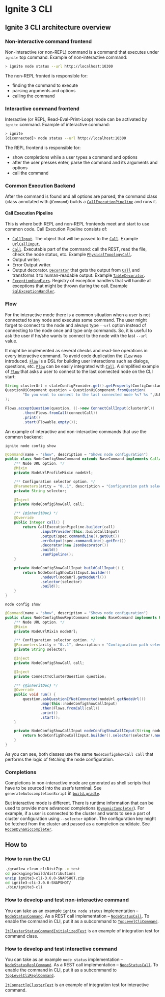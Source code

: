 # Ignite 3 CLI

## Ignite 3 CLI architecture overview

### Non-interactive command frontend

Non-interactive (or non-REPL) command is a command that executes under `ignite` top command. Example of non-interactive command:

```bash
> ignite node status --url http://localhost:10300
```

The non-REPL fronted is responsible for:

* finding the command to execute
* parsing arguments and options
* calling the command

### Interactive command frontend

Interactive (or REPL, Read-Eval-Print-Loop) mode can be activated by `ignite` command. Example of interactive command:

```bash
> ignite
[diconnected]> node status --url http://localhost:10300
```

The REPL frontend is responsible for:

* show completions while a user types a command and options
* after the user presses enter, parse the command and its arguments and options
* call the command

### Common Execution Backend

After the command is found and all options are parsed, the command class (class annotated with `@Command`) builds a 
[`CallExecutionPipeline`](src/main/java/org/apache/ignite/internal/cli/core/call/CallExecutionPipeline.java) and runs it.

#### Call Execution Pipeline

This is where both REPL and non-REPL frontends meet and start to use common code. Call Execution Pipeline consists of:

* [`CallInput`](src/main/java/org/apache/ignite/internal/cli/core/call/CallInput.java). 
The object that will be passed to the [`Call`](src/main/java/org/apache/ignite/internal/cli/core/call/Call.java). 
Example [`UrlCallInput`](src/main/java/org/apache/ignite/internal/cli/core/call/UrlCallInput.java).
* [`Call`](src/main/java/org/apache/ignite/internal/cli/core/call/Call.java). Executable part of the command: call the REST, read the file, 
check the node status, etc. Example [`PhysicalTopologyCall`](src/main/java/org/apache/ignite/internal/cli/call/cluster/topology/PhysicalTopologyCall.java).
* Output writer.
* Error Output writer.
* Output decorator. [`Decorator`](src/main/java/org/apache/ignite/internal/cli/core/decorator/Decorator.java) that gets the output from 
[`Call`](src/main/java/org/apache/ignite/internal/cli/core/call/Call.java) and transforms it to human-readable output. 
Example [`TableDecorator`](src/main/java/org/apache/ignite/internal/cli/decorators/TableDecorator.java).
* [`ExceptionHandlers`](src/main/java/org/apache/ignite/internal/cli/core/exception/ExceptionHandlers.java). Registry of exception handlers 
that will handle all exceptions that might be thrown during the call. 
Example [`SqlExceptionHandler`](src/main/java/org/apache/ignite/internal/cli/core/exception/handler/SqlExceptionHandler.java).

### Flow

For the interactive mode there is a common situation when a user is not connected to any node and executes some command.
The user might forget to connect to the node and always type `--url` option instead of connecting to the node once and type only
commands.
So, it is useful to ask the user if he/she wants to connect to the node with the last `--url` value.

It might be implemented as several checks and read-line operations in every interactive command.
To avoid code duplication the [`Flow`](src/main/java/org/apache/ignite/internal/cli/core/flow/Flow.java) was introduced.
[`Flow`](src/main/java/org/apache/ignite/internal/cli/core/flow/Flow.java) is a DSL for building user interactions such as dialogs, 
questions, etc.
[`Flow`](src/main/java/org/apache/ignite/internal/cli/core/flow/Flow.java) can be easily integrated with 
[`Call`](src/main/java/org/apache/ignite/internal/cli/core/call/Call.java). A simplified example of
[`Flow`](src/main/java/org/apache/ignite/internal/cli/core/flow/Flow.java) that asks a user to connect to the last connected node on the
CLI start:

```java
String clusterUrl = stateConfigProvider.get().getProperty(ConfigConstants.LAST_CONNECTED_URL);
QuestionUiComponent question = QuestionUiComponent.fromQuestion(
        "Do you want to connect to the last connected node %s? %s ",UiElements.url(lastConnectedUrl),UiElements.yesNo()
);

Flows.acceptQuestion(question, ()->new ConnectCallInput(clusterUrl))
        .then(Flows.fromCall(connectCall))
        .print()
        .start(Flowable.empty());
```

An example of interactive and non-interactive commands that use the common backend:

`ignite node config show`
```java 
@Command(name = "show", description = "Shows node configuration")
public class NodeConfigShowCommand extends BaseCommand implements Callable<Integer> {
    /** Node URL option. */
    @Mixin
    private NodeUrlProfileMixin nodeUrl;

    /** Configuration selector option. */
    @Parameters(arity = "0..1", description = "Configuration path selector")
    private String selector;

    @Inject
    private NodeConfigShowCall call;

    /** {@inheritDoc} */
    @Override
    public Integer call() {
        return CallExecutionPipeline.builder(call)
                .inputProvider(this::buildCallInput)
                .output(spec.commandLine().getOut())
                .errOutput(spec.commandLine().getErr())
                .decorator(new JsonDecorator())
                .build()
                .runPipeline();
    }

    private NodeConfigShowCallInput buildCallInput() {
        return NodeConfigShowCallInput.builder()
                .nodeUrl(nodeUrl.getNodeUrl())
                .selector(selector)
                .build();
    }
}
```

`node config show`
```java
@Command(name = "show", description = "Shows node configuration")
public class NodeConfigShowReplCommand extends BaseCommand implements Runnable {
    /** Node URL option. */
    @Mixin
    private NodeUrlMixin nodeUrl;

    /** Configuration selector option. */
    @Parameters(arity = "0..1", description = "Configuration path selector")
    private String selector;

    @Inject
    private NodeConfigShowCall call;

    @Inject
    private ConnectToClusterQuestion question;

    /** {@inheritDoc} */
    @Override
    public void run() {
        question.askQuestionIfNotConnected(nodeUrl.getNodeUrl())
                .map(this::nodeConfigShowCallInput)
                .then(Flows.fromCall(call))
                .print()
                .start();
    }

    private NodeConfigShowCallInput nodeConfigShowCallInput(String nodeUrl) {
        return NodeConfigShowCallInput.builder().selector(selector).nodeUrl(nodeUrl).build();
    }
}
```

As you can see, both classes use the same `NodeConfigShowCall call` that performs the logic of fetching the node configuration.


### Completions

Completions in non-interactive mode are generated as shell scripts that have to be sourced into the user’s terminal. See
`generateAutocompletionScript` in [`build.gradle`](build.gradle).

But interactive mode is different. There is runtime information that can be used to provide more advanced completions 
([`DynamicCompleter`](src/main/java/org/apache/ignite/internal/cli/core/repl/completer/DynamicCompleter.java)).
For example, if a user is connected to the cluster and wants to see a part of cluster configuration using `--selector` option. 
The configuration key might be fetched from the cluster and passed as a completion candidate. 
See [`HoconDynamicCompleter`](src/main/java/org/apache/ignite/internal/cli/core/repl/completer/HoconDynamicCompleter.java).

## How to

### How to run the CLI

```bash
./gradlew clean cliDistZip -x test
cd packaging/build/distributions
unzip ignite3-cli-3.0.0-SNAPSHOT.zip
cd ignite3-cli-3.0.0-SNAPSHOT/
./bin/ignite3-cli 
```

### How to develop and test non-interactive command

You can take as an example `ignite node status` implementation – 
[`NodeStatusCommand`](src/main/java/org/apache/ignite/internal/cli/commands/node/status/NodeStatusCommand.java). 
As a REST call implementation – [`NodeStatusCall`](src/main/java/org/apache/ignite/internal/cli/call/node/status/NodeStatusCall.java). 
To enable the command in CLI, put it as a subcommand to 
[`TopLevelCliCommand`](src/main/java/org/apache/ignite/internal/cli/commands/TopLevelCliCommand.java).

[`ItClusterStatusCommandInitializedTest`](src/integrationTest/java/org/apache/ignite/internal/cli/commands/cluster/status/ItClusterStatusCommandInitializedTest.java) 
is an example of integration test for command class.

### How to develop and test interactive command

You can take as an example `node status` implementation – [`NodeStatusReplCommand`](src/main/java/org/apache/ignite/internal/cli/commands/node/status/NodeStatusReplCommand.java).
As a REST call implementation – [`NodeStatusCall`](src/main/java/org/apache/ignite/internal/cli/call/node/status/NodeStatusCall.java). 
To enable the command in CLI, put it as a subcommand to [`TopLevelCliReplCommand`](src/main/java/org/apache/ignite/internal/cli/commands/TopLevelCliReplCommand.java).

[`ItConnectToClusterTest`](src/integrationTest/java/org/apache/ignite/internal/cli/commands/questions/ItConnectToClusterTest.java) 
is an example of integration test for interactive command.


